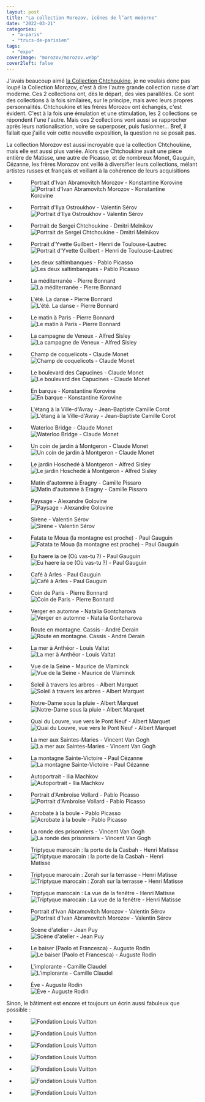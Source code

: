 ```yaml
---
layout: post
title: "La collection Morozov, icônes de l’art moderne"
date: "2022-03-21"
categories: 
  - "a-paris"
  - "trucs-de-parisien"
tags: 
  - "expo"
coverImage: "morozov/morozov.webp"
cover2left: false
---
```


J'avais beaucoup aimé <a href="/2016/11/retour-a-la-fondation-vuitton-la-collection-chtchoukine/">la Collection Chtchoukine</a>, je ne voulais donc pas loupé la Collection Morozov, c'est à dire l'autre grande collection russe d'art moderne. Ces 2 collections ont, dès le départ, des vies parallèles. Ce sont des collections à la fois similaires, sur le principe, mais avec leurs propres personnalités. Chtchoukine et les frères Morozov ont échangés, c'est évident. C'est à la fois une émulation et une stimulation, les 2 collections se répondent l'une l'autre. Mais ces 2 collections vont aussi se rapprocher après leurs nationalisation, voire se superposer, puis fusionner... Bref, il fallait que j'aille voir cette nouvelle exposition, la question ne se posait pas.

La collection Morozov est aussi incroyable que la collection Chtchoukine, mais elle est aussi plus variée. Alors que Chtchoukine avait une pièce entière de Matisse, une autre de Picasso, et de nombreux Monet, Gauguin, Cézanne, les frères Morozov ont veillé à diversifier leurs collections, mélant artistes russes et français et veillant à la cohérence de leurs acquisitions

<div id="collection-slider" class="splide">
	<div class="splide__track">
		<ul class="splide__list">
			<li class="splide__slide">
				<figure>
					<figcaption>Portrait d'Ivan Abramovitch Morozov - Konstantine Korovine</figcaption>
					<picture>
						<source srcset="/images/morozov/IMG_0085.webp" type="image/webp">
						<img src="/images/morozov/IMG_0085.jpeg" alt="Portrait d'Ivan Abramovitch Morozov - Konstantine Korovine">
					</picture>
				</figure>
			</li>
			<li class="splide__slide">
				<figure>
					<figcaption>Portrait d'Ilya Ostroukhov - Valentin Sérov</figcaption>
					<picture>
						<source srcset="/images/morozov/IMG_0086.webp" type="image/webp">
						<img src="/images/morozov/IMG_0086.jpeg" alt="Portrait d'Ilya Ostroukhov - Valentin Sérov">
					</picture>
				</figure>
			</li>
			<li class="splide__slide">
				<figure>
					<figcaption>Portrait de Sergei Chtchoukine - Dmitri Melnikov</figcaption>
					<picture>
						<source srcset="/images/morozov/IMG_0087.webp" type="image/webp">
						<img src="/images/morozov/IMG_0087.jpeg" alt="Portrait de Sergei Chtchoukine - Dmitri Melnikov">
					</picture>
				</figure>
			</li>
			<li class="splide__slide">
				<figure>
					<figcaption>Portrait d'Yvette Guilbert - Henri de Toulouse-Lautrec</figcaption>
					<picture>
						<source srcset="/images/morozov/IMG_0089.webp" type="image/webp">
						<img src="/images/morozov/IMG_0089.jpeg" alt="Portrait d'Yvette Guilbert - Henri de Toulouse-Lautrec">
					</picture>
				</figure>
			</li>
			<li class="splide__slide">
				<figure>
					<figcaption>Les deux saltimbanques - Pablo Picasso</figcaption>
					<picture>
						<source srcset="/images/morozov/IMG_0092.webp" type="image/webp">
						<img src="/images/morozov/IMG_0092.jpeg" alt="Les deux saltimbanques - Pablo Picasso">
					</picture>
				</figure>
			</li>
			<li class="splide__slide">
				<figure>
					<figcaption>La méditerranée - Pierre Bonnard</figcaption>
					<picture>
						<source srcset="/images/morozov/IMG_0094.webp" type="image/webp">
						<img src="/images/morozov/IMG_0094.jpeg" alt="La méditerranée - Pierre Bonnard">
					</picture>
				</figure>
			</li>
			<li class="splide__slide">
				<figure>
					<figcaption>L'été. La danse - Pierre Bonnard</figcaption>
					<picture>
						<source srcset="/images/morozov/IMG_0096.webp" type="image/webp">
						<img src="/images/morozov/IMG_0096.jpeg" alt="L'été. La danse - Pierre Bonnard">
					</picture>
				</figure>
			</li>
			<li class="splide__slide">
				<figure>
					<figcaption>Le matin à Paris - Pierre Bonnard</figcaption>
					<picture>
						<source srcset="/images/morozov/IMG_0097.webp" type="image/webp">
						<img src="/images/morozov/IMG_0097.jpeg" alt="Le matin à Paris - Pierre Bonnard">
					</picture>
				</figure>
			</li>
			<li class="splide__slide">
				<figure>
					<figcaption>La campagne de Veneux - Alfred Sisley</figcaption>
					<picture>
						<source srcset="/images/morozov/IMG_0100.webp" type="image/webp">
						<img src="/images/morozov/IMG_0100.jpeg" alt="La campagne de Veneux - Alfred Sisley">
					</picture>
				</figure>
			</li>
			<li class="splide__slide">
				<figure>
					<figcaption>Champ de coquelicots - Claude Monet</figcaption>
					<picture>
						<source srcset="/images/morozov/IMG_0103.webp" type="image/webp">
						<img src="/images/morozov/IMG_0103.jpeg" alt="Champ de coquelicots - Claude Monet">
					</picture>
				</figure>
			</li>
			<li class="splide__slide">
				<figure>
					<figcaption>Le boulevard des Capucines - Claude Monet</figcaption>
					<picture>
						<source srcset="/images/morozov/IMG_0104.webp" type="image/webp">
						<img src="/images/morozov/IMG_0104.jpeg" alt="Le boulevard des Capucines - Claude Monet">
					</picture>
				</figure>
			</li>
			<li class="splide__slide">
				<figure>
					<figcaption>En barque - Konstantine Korovine</figcaption>
					<picture>
						<source srcset="/images/morozov/IMG_0106.webp" type="image/webp">
						<img src="/images/morozov/IMG_0106.jpeg" alt="En barque - Konstantine Korovine">
					</picture>
				</figure>
			</li>
			<li class="splide__slide">
				<figure>
					<figcaption>L'étang à la Ville-d'Avray - Jean-Baptiste Camille Corot</figcaption>
					<picture>
						<source srcset="/images/morozov/IMG_0108.webp" type="image/webp">
						<img src="/images/morozov/IMG_0108.jpeg" alt="L'étang à la Ville-d'Avray - Jean-Baptiste Camille Corot">
					</picture>
				</figure>
			</li>
			<li class="splide__slide">
				<figure>
					<figcaption>Waterloo Bridge - Claude Monet</figcaption>
					<picture>
						<source srcset="/images/morozov/IMG_0110.webp" type="image/webp">
						<img src="/images/morozov/IMG_0110.jpeg" alt="Waterloo Bridge - Claude Monet">
					</picture>
				</figure>
			</li>
			<li class="splide__slide">
				<figure>
					<figcaption>Un coin de jardin à Montgeron - Claude Monet</figcaption>
					<picture>
						<source srcset="/images/morozov/IMG_0112.webp" type="image/webp">
						<img src="/images/morozov/IMG_0112.jpeg" alt="Un coin de jardin à Montgeron - Claude Monet">
					</picture>
				</figure>
			</li>
			<li class="splide__slide">
				<figure>
					<figcaption>Le jardin Hoschedé à Montgeron - Alfred Sisley</figcaption>
					<picture>
						<source srcset="/images/morozov/IMG_0112.webp" type="image/webp">
						<img src="/images/morozov/IMG_0114.jpeg" alt="Le jardin Hoschedé à Montgeron - Alfred Sisley">
					</picture>
				</figure>
			</li>
			<li class="splide__slide">
				<figure>
					<figcaption>Matin d'automne à Eragny - Camille Pissaro</figcaption>
					<picture>
						<source srcset="/images/morozov/IMG_0116.webp" type="image/webp">
						<img src="/images/morozov/IMG_0116.jpeg" alt="Matin d'automne à Eragny - Camille Pissaro">
					</picture>
				</figure>
			</li>
			<li class="splide__slide">
				<figure>
					<figcaption>Paysage - Alexandre Golovine</figcaption>
					<picture>
						<source srcset="/images/morozov/IMG_0118.webp" type="image/webp">
						<img src="/images/morozov/IMG_0118.jpeg" alt="Paysage - Alexandre Golovine">
					</picture>
				</figure>
			</li>
			<li class="splide__slide">
				<figure>
					<figcaption>Sirène - Valentin Sérov</figcaption>
					<picture>
						<source srcset="/images/morozov/IMG_0120.webp" type="image/webp">
						<img src="/images/morozov/IMG_0120.jpeg" alt="Sirène - Valentin Sérov">
					</picture>
				</figure>
			</li>
			<li class="splide__slide">
				<figure>
					<figcaption>Fatata te Moua (la montagne est proche) - Paul Gauguin</figcaption>
					<picture>
						<source srcset="/images/morozov/IMG_0122.webp" type="image/webp">
						<img src="/images/morozov/IMG_0122.jpeg" alt="Fatata te Moua (la montagne est proche) - Paul Gauguin">
					</picture>
				</figure>
			</li>
			<li class="splide__slide">
				<figure>
					<figcaption>Eu haere ia oe (Où vas-tu ?) - Paul Gauguin</figcaption>
					<picture>
						<source srcset="/images/morozov/IMG_0123.webp" type="image/webp">
						<img src="/images/morozov/IMG_0123.jpeg" alt="Eu haere ia oe (Où vas-tu ?) - Paul Gauguin">
					</picture>
				</figure>
			</li>
			<li class="splide__slide">
				<figure>
					<figcaption>Café à Arles - Paul Gauguin</figcaption>
					<picture>
						<source srcset="/images/morozov/IMG_0125.webp" type="image/webp">
						<img src="/images/morozov/IMG_0125.jpeg" alt="Café à Arles - Paul Gauguin">
					</picture>
				</figure>
			</li>
			<li class="splide__slide">
				<figure>
					<figcaption>Coin de Paris - Pierre Bonnard</figcaption>
					<picture>
						<source srcset="/images/morozov/IMG_0127.webp" type="image/webp">
						<img src="/images/morozov/IMG_0127.jpeg" alt="Coin de Paris - Pierre Bonnard">
					</picture>
				</figure>
			</li>
			<li class="splide__slide">
				<figure>
					<figcaption>Verger en automne - Natalia Gontcharova</figcaption>
					<picture>
						<source srcset="/images/morozov/IMG_0130.webp" type="image/webp">
						<img src="/images/morozov/IMG_0130.jpeg" alt="Verger en automne - Natalia Gontcharova">
					</picture>
				</figure>
			</li>
			<li class="splide__slide">
				<figure>
					<figcaption>Route en montagne. Cassis - André Derain</figcaption>
					<picture>
						<source srcset="/images/morozov/IMG_0132.webp" type="image/webp">
						<img src="/images/morozov/IMG_0132.jpeg" alt="Route en montagne. Cassis - André Derain">
					</picture>
				</figure>
			</li>
			<li class="splide__slide">
				<figure>
					<figcaption>La mer à Anthéor - Louis Valtat</figcaption>
					<picture>
						<source srcset="/images/morozov/IMG_0134.webp" type="image/webp">
						<img src="/images/morozov/IMG_0134.jpeg" alt="La mer à Anthéor - Louis Valtat">
					</picture>
				</figure>
			</li>
			<li class="splide__slide">
				<figure>
					<figcaption>Vue de la Seine - Maurice de Vlaminck</figcaption>
					<picture>
						<source srcset="/images/morozov/IMG_0136.webp" type="image/webp">
						<img src="/images/morozov/IMG_0136.jpeg" alt="Vue de la Seine - Maurice de Vlaminck">
					</picture>
				</figure>
			</li>
			<li class="splide__slide">
				<figure>
					<figcaption>Soleil à travers les arbres - Albert Marquet</figcaption>
					<picture>
						<source srcset="/images/morozov/IMG_0138.webp" type="image/webp">
						<img src="/images/morozov/IMG_0138.jpeg" alt="Soleil à travers les arbres - Albert Marquet">
					</picture>
				</figure>
			</li>
			<li class="splide__slide">
				<figure>
					<figcaption>Notre-Dame sous la pluie - Albert Marquet</figcaption>
					<picture>
						<source srcset="/images/morozov/IMG_0140.webp" type="image/webp">
						<img src="/images/morozov/IMG_0140.jpeg" alt="Notre-Dame sous la pluie - Albert Marquet">
					</picture>
				</figure>
			</li>
			<li class="splide__slide">
				<figure>
					<figcaption>Quai du Louvre, vue vers le Pont Neuf - Albert Marquet</figcaption>
					<picture>
						<source srcset="/images/morozov/IMG_0142.webp" type="image/webp">
						<img src="/images/morozov/IMG_0142.jpeg" alt="Quai du Louvre, vue vers le Pont Neuf - Albert Marquet">
					</picture>
				</figure>
			</li>
			<li class="splide__slide">
				<figure>
					<figcaption>La mer aux Saintes-Maries - Vincent Van Gogh</figcaption>
					<picture>
						<source srcset="/images/morozov/IMG_0144.webp" type="image/webp">
						<img src="/images/morozov/IMG_0144.jpeg" alt="La mer aux Saintes-Maries - Vincent Van Gogh">
					</picture>
				</figure>
			</li>
			<li class="splide__slide">
				<figure>
					<figcaption>La montagne Sainte-Victoire - Paul Cézanne</figcaption>
					<picture>
						<source srcset="/images/morozov/IMG_0146.webp" type="image/webp">
						<img src="/images/morozov/IMG_0146.jpeg" alt="La montagne Sainte-Victoire - Paul Cézanne">
					</picture>
				</figure>
			</li>
			<li class="splide__slide">
				<figure>
					<figcaption>Autoportrait - Ilia Machkov</figcaption>
					<picture>
						<source srcset="/images/morozov/IMG_0148.webp" type="image/webp">
						<img src="/images/morozov/IMG_0148.jpeg" alt="Autoportrait - Ilia Machkov">
					</picture>
				</figure>
			</li>
			<li class="splide__slide">
				<figure>
					<figcaption>Portrait d'Ambroise Vollard - Pablo Picasso</figcaption>
					<picture>
						<source srcset="/images/morozov/IMG_0150.webp" type="image/webp">
						<img src="/images/morozov/IMG_0150.jpeg" alt="Portrait d'Ambroise Vollard - Pablo Picasso">
					</picture>
				</figure>
			</li>
			<li class="splide__slide">
				<figure>
					<figcaption>Acrobate à la boule - Pablo Picasso</figcaption>
					<picture>
						<source srcset="/images/morozov/IMG_0151.webp" type="image/webp">
						<img src="/images/morozov/IMG_0151.jpeg" alt="Acrobate à la boule - Pablo Picasso">
					</picture>
				</figure>
			</li>
			<li class="splide__slide">
				<figure>
					<figcaption>La ronde des prisonniers - Vincent Van Gogh</figcaption>
					<picture>
						<source srcset="/images/morozov/IMG_0153.webp" type="image/webp">
						<img src="/images/morozov/IMG_0153.jpeg" alt="La ronde des prisonniers - Vincent Van Gogh">
					</picture>
				</figure>
			</li>
			<li class="splide__slide">
				<figure>
					<figcaption>Triptyque marocain : la porte de la Casbah - Henri Matisse</figcaption>
					<picture>
						<source srcset="/images/morozov/IMG_0155.webp" type="image/webp">
						<img src="/images/morozov/IMG_0155.jpeg" alt="Triptyque marocain : la porte de la Casbah - Henri Matisse">
					</picture>
				</figure>
			</li>
			<li class="splide__slide">
				<figure>
					<figcaption>Triptyque marocain : Zorah sur la terrasse - Henri Matisse</figcaption>
					<picture>
						<source srcset="/images/morozov/IMG_0156.webp" type="image/webp">
						<img src="/images/morozov/IMG_0156.jpeg" alt="Triptyque marocain : Zorah sur la terrasse - Henri Matisse">
					</picture>
				</figure>
			</li>
			<li class="splide__slide">
				<figure>
					<figcaption>Triptyque marocain : La vue de la fenêtre - Henri Matisse</figcaption>
					<picture>
						<source srcset="/images/morozov/IMG_0157.webp" type="image/webp">
						<img src="/images/morozov/IMG_0157.jpeg" alt="Triptyque marocain : La vue de la fenêtre - Henri Matisse">
					</picture>
				</figure>
			</li>
			<li class="splide__slide">
				<figure>
					<figcaption>Portrait d'Ivan Abramovitch Morozov - Valentin Sérov</figcaption>
					<picture>
						<source srcset="/images/morozov/IMG_0159.webp" type="image/webp">
						<img src="/images/morozov/IMG_0159.jpeg" alt="Portrait d'Ivan Abramovitch Morozov - Valentin Sérov">
					</picture>
				</figure>
			</li>
			<li class="splide__slide">
				<figure>
					<figcaption>Scène d'atelier - Jean Puy</figcaption>
					<picture>
						<source srcset="/images/morozov/IMG_0161.webp" type="image/webp">
						<img src="/images/morozov/IMG_0161.jpeg" alt="Scène d'atelier - Jean Puy">
					</picture>
				</figure>
			</li>
			<li class="splide__slide">
				<figure>
					<figcaption>Le baiser (Paolo et Francesca) - Auguste Rodin</figcaption>
					<picture>
						<source srcset="/images/morozov/IMG_0164.webp" type="image/webp">
						<img src="/images/morozov/IMG_0164.jpeg" alt="Le baiser (Paolo et Francesca) - Auguste Rodin">
					</picture>
				</figure>
			</li>
			<li class="splide__slide">
				<figure>
					<figcaption>L'implorante - Camille Claudel</figcaption>
					<picture>
						<source srcset="/images/morozov/IMG_0168.webp" type="image/webp">
						<img src="/images/morozov/IMG_0168.jpeg" alt="L'implorante - Camille Claudel">
					</picture>
				</figure>
			</li>
			<li class="splide__slide">
				<figure>
					<figcaption>Ève - Auguste Rodin</figcaption>
					<picture>
						<source srcset="/images/morozov/IMG_0170.webp" type="image/webp">
						<img src="/images/morozov/IMG_0170.jpeg" alt="Ève - Auguste Rodin">
					</picture>
				</figure>
			</li>
		</ul>
	</div>
</div>

Sinon, le bâtiment est encore et toujours un écrin aussi fabuleux que possible&nbsp;:

<div id="batiment-slider" class="splide">
	<div class="splide__track">
		<ul class="splide__list">
			<li class="splide__slide">
				<figure>
				<picture>
					<source srcset="/images/morozov/IMG_0172.webp" type="image/webp">
					<img src="/images/morozov/IMG_0172.jpeg" alt="Fondation Louis Vuitton">
				</picture>
				</figure>
			</li>
			<li class="splide__slide">
				<figure>
				<picture>
					<source srcset="/images/morozov/IMG_0173.webp" type="image/webp">
					<img src="/images/morozov/IMG_0173.jpeg" alt="Fondation Louis Vuitton">
				</picture>
				</figure>
			</li>
			<li class="splide__slide">
				<figure>
				<picture>
					<source srcset="/images/morozov/IMG_0174.webp" type="image/webp">
					<img src="/images/morozov/IMG_0174.jpeg" alt="Fondation Louis Vuitton">
				</picture>
				</figure>
			</li>
			<li class="splide__slide">
				<figure>
				<picture>
					<source srcset="/images/morozov/IMG_0175.webp" type="image/webp">
					<img src="/images/morozov/IMG_0175.jpeg" alt="Fondation Louis Vuitton">
				</picture>
				</figure>
			</li>
			<li class="splide__slide">
				<figure>
				<picture>
					<source srcset="/images/morozov/IMG_0176.webp" type="image/webp">
					<img src="/images/morozov/IMG_0176.jpeg" alt="Fondation Louis Vuitton">
				</picture>
				</figure>
			</li>
			<li class="splide__slide">
				<figure>
				<picture>
					<source srcset="/images/morozov/IMG_0179.webp" type="image/webp">
					<img src="/images/morozov/IMG_0179.jpeg" alt="Fondation Louis Vuitton">
				</picture>
				</figure>
			</li>
			<li class="splide__slide">
				<figure>
				<picture>
					<source srcset="/images/morozov/IMG_0183.webp" type="image/webp">
					<img src="/images/morozov/IMG_0183.jpeg" alt="Fondation Louis Vuitton">
				</picture>
				</figure>
			</li>
		</ul>
	</div>
</div>
